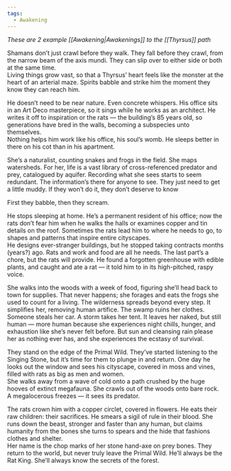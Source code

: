 ```yaml
---
tags:
  - Awakening
---
```

_These are 2 example [[Awakening|Awakenings]] to the [[Thyrsus]] path_

Shamans don’t just crawl before they walk. They fall before they crawl, from the narrow beam of the axis mundi. They can slip over to either side or both at the same time. \
Living things grow vast, so that a Thyrsus’ heart feels like the monster at the heart of an arterial maze. Spirits babble and strike him the moment they know they can reach him.

He doesn’t need to be near nature. Even concrete whispers. His office sits in an Art Deco masterpiece, so it sings while he works as an architect. He writes it off to inspiration or the rats — the building’s 85 years old, so generations have bred in the walls, becoming a subspecies unto themselves. \
Nothing helps him work like his office, his soul’s womb. He sleeps better in there on his cot than in his apartment.

She’s a naturalist, counting snakes and frogs in the field. She maps watersheds. For her, life is a vast library of cross-referenced predator and prey, catalogued by aquifer. Recording what she sees starts to seem redundant. The information’s there for anyone to see. They just need to get a little muddy. If they won’t do it, they don’t deserve to know

First they babble, then they scream.

He stops sleeping at home. He’s a permanent resident of his office; now the rats don’t fear him when he walks the halls or examines copper and tin details on the roof. Sometimes the rats lead him to where he needs to go, to shapes and patterns that inspire entire cityscapes. \
He designs ever-stranger buildings, but he stopped taking contracts months (years?) ago. Rats and work and food are all he needs. The last part’s a chore, but the rats will provide. He found a forgotten greenhouse with edible plants, and caught and ate a rat — it told him to in its high-pitched, raspy voice.

She walks into the woods with a week of food, figuring she’ll head back to town for supplies. That never happens; she forages and eats the frogs she used to count for a living. The wilderness spreads beyond every step. It simplifies her, removing human artifice. The swamp ruins her clothes. \
Someone steals her car. A storm takes her tent. It leaves her naked, but still human — more human because she experiences night chills, hunger, and exhaustion like she’s never felt before. But sun and cleansing rain please her as nothing ever has, and she experiences the ecstasy of survival.

They stand on the edge of the Primal Wild. They’ve started listening to the Singing Stone, but it’s time for them to plunge in and return. One day he looks out the window and sees his cityscape, covered in moss and vines, filled with rats as big as men and women. \
She walks away from a wave of cold onto a path crushed by the huge hooves of extinct megafauna. She crawls out of the woods onto bare rock. A megalocerous freezes — it sees its predator.

The rats crown him with a copper circlet, covered in flowers. He eats their raw children: their sacrifices. He smears a sigil of rule in their blood. She runs down the beast, stronger and faster than any human, but claims humanity from the bones she turns to spears and the hide that fashions clothes and shelter. \
Her name is the chop marks of her stone hand-axe on prey bones. They return to the world, but never truly leave the Primal Wild. He’ll always be the Rat King. She’ll always know the secrets of the forest.